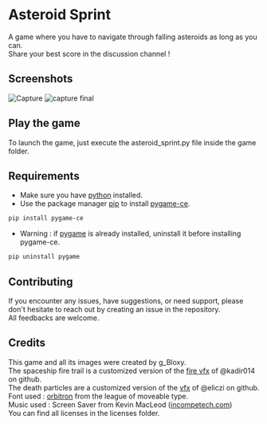 # Asteroid Sprint

A game where you have to navigate through falling asteroids as long as you can.  
Share your best score in the discussion channel !

## Screenshots

![Capture](https://github.com/gBloxy/Asteroid-Sprint/assets/121670440/c3648cc8-c451-4a83-822b-af77333e3f67)
![capture final](https://github.com/gBloxy/Asteroid-Sprint/assets/121670440/4610ee5e-d42f-4c8b-8a17-0d6c65cd38bf)


## Play the game

To launch the game, just execute the asteroid_sprint.py file inside the game folder.

## Requirements

* Make sure you have [python](https://www.python.org) installed.  
* Use the package manager [pip](https://pip.pypa.io/en/stable/) to install [pygame-ce](https://pyga.me).  
```bash
pip install pygame-ce
```
* Warning : if [pygame](https://www.pygame.org/news) is already installed, uninstall it before installing pygame-ce.  
```bash
pip uninstall pygame
```

## Contributing

If you encounter any issues, have suggestions, or need support, please don't hesitate to reach out by creating an issue in the repository.  
All feedbacks are welcome.

## Credits

This game and all its images were created by g_Bloxy.  
The spaceship fire trail is a customized version of the [fire vfx](https://github.com/kadir014/pygame-vfx) of @kadir014 on github.  
The death particles are a customized version of the [vfx](https://github.com/eliczi/vfx) of @eliczi on github.  
Font used : [orbitron](https://www.theleagueofmoveabletype.com/orbitron) from the league of moveable type.  
Music used : Screen Saver from Kevin MacLeod ([incompetech.com](https://incompetech.com))   
You can find all licenses in the licenses folder.
